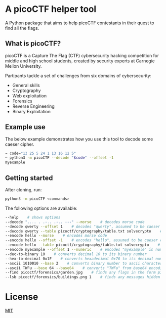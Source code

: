 # A picoCTF helper tool
A Python package that aims to help picoCTF contestants in their quest to find all the flags.

## What is picoCTF?
picoCTF is a Capture The Flag (CTF) cybersecurity hacking competition for middle and high school students, created by security experts at Carnegie Mellon University.

Partipants tackle a set of challenges from six domains of cybersecurity:
- General skills
- Cryptography
- Web exploitation
- Forensics
- Reverse Engineering
- Binary Exploitation

## Example use
The below example demonstrates how you use this tool to decode some caeser cipher.
```bash
~ code="13 25 5 24 1 13 16 12 5"
~ python3 -m picoCTF --decode "$code" --offset -1
myexample
```

## Getting started
After cloning, run:
```bash
python3 -m picoCTF <commands>
```

The following options are available:
```bash
--help    # shows options
--decode ".... . .-.. .-.. ---" --morse    # decodes morse code
--decode qwerty --offset 1    # decodes "qwerty", assumed to be caeser cipher and offset/shifted by 1
--decode qwerty --table picoctf/cryptography/table.txt solvecrypto    # decodes "qwerty" given table.txt and key "solvecrypto" 
--encode hello --morse    # encodes morse code
--encode hello --offset -1    # encodes "hello", assumed to be caeser cipher and offset/shifted by -1
--encode hello --table picoctf/cryptography/table.txt solvecrypto    # encodes "hello" given table.txt and key "solvecrypto"
--encode myexample --offset 1 --numeric    # encodes "myexample" in numbers, assumed to be caeser cipher and offset/shifted by 1
--dec-to-binary 10    # converts decimal 10 to its binary number
--hex-to-decimal 0x1F    # converts hexadecimal 0x70 to its decimal number
--ascii 1010010 --base 2    # converts binary number to ascii characters
--ascii TWFu --base 64 --base64    # converts "TWFu" from base64 encoding to ascii characters
--find picoctf/forensics/garden.jpg    # finds any flags in the form picoCTF{....} from garden.jpg using strings and grep (unix commands)
--lsb picoctf/forensics/buildings.png 1    # finds any messages hidden within buildings.png using least significant bit
```

# License
[MIT](https://choosealicense.com/licenses/mit/)